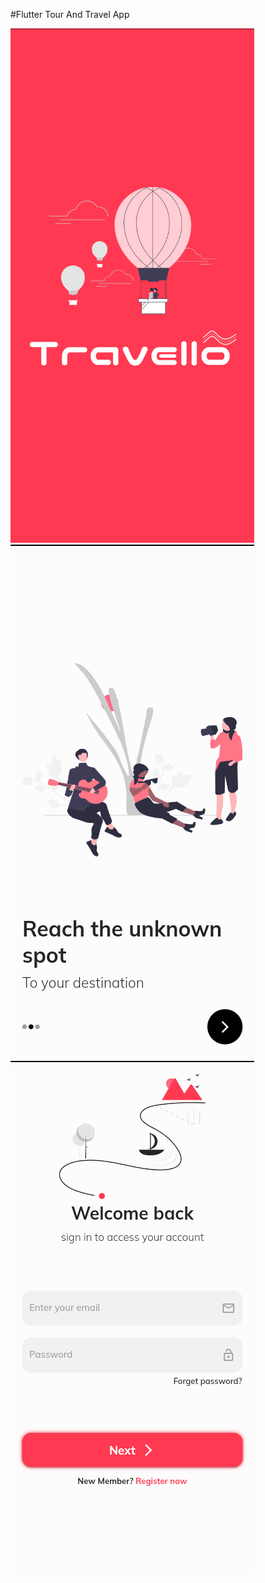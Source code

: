 #Flutter Tour And Travel App

![Screenshot 1](screenshots/screenshot1.png)
![Screenshot 2](screenshots/screenshot2.png)
![Screenshot 3](screenshots/screenshot3.png)



